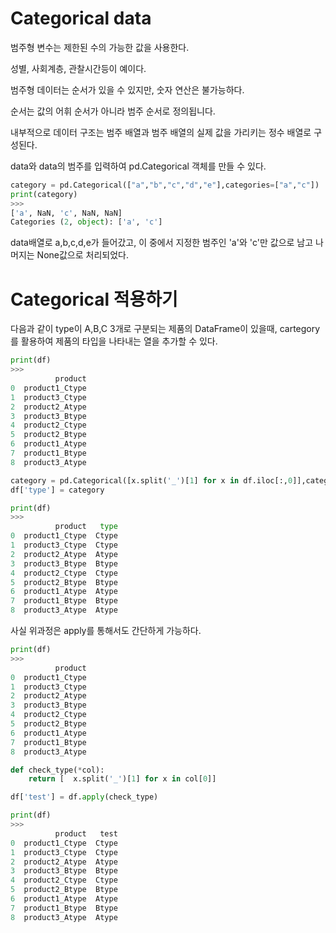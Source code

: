 # Categorical data

범주형 변수는 제한된 수의 가능한 값을 사용한다.

성별, 사회계층,  관찰시간등이 예이다.

범주형 데이터는 순서가 있을 수 있지만, 숫자 연산은 불가능하다.

순서는 값의 어휘 순서가 아니라 범주 순서로 정의됩니다.

내부적으로 데이터 구조는 범주 배열과 범주 배열의 실제 값을 가리키는 정수 배열로 구성된다.

data와 data의 범주를 입력하여 pd.Categorical 객체를 만들 수 있다.  
```python
category = pd.Categorical(["a","b","c","d","e"],categories=["a","c"])
print(category)
>>>
['a', NaN, 'c', NaN, NaN]
Categories (2, object): ['a', 'c']
```
data배열로 a,b,c,d,e가 들어갔고, 이 중에서 지정한 범주인 'a'와 'c'만 값으로 남고 나머지는 None값으로 처리되었다.

# Categorical 적용하기

다음과 같이 type이 A,B,C 3개로 구분되는 제품의 DataFrame이 있을때, cartegory를 활용하여 제품의 타입을 나타내는 열을 추가할 수 있다.
```python
print(df)
>>>
          product
0  product1_Ctype
1  product3_Ctype
2  product2_Atype
3  product3_Btype
4  product2_Ctype
5  product2_Btype
6  product1_Atype
7  product1_Btype
8  product3_Atype

category = pd.Categorical([x.split('_')[1] for x in df.iloc[:,0]],categories=['Btype', 'Atype', 'Ctype']
df['type'] = category 

print(df)
>>>
          product   type
0  product1_Ctype  Ctype
1  product3_Ctype  Ctype
2  product2_Atype  Atype
3  product3_Btype  Btype
4  product2_Ctype  Ctype
5  product2_Btype  Btype
6  product1_Atype  Atype
7  product1_Btype  Btype
8  product3_Atype  Atype
```

사실 위과정은 apply를 통해서도 간단하게 가능하다.
```python
print(df)
>>>
          product
0  product1_Ctype
1  product3_Ctype
2  product2_Atype
3  product3_Btype
4  product2_Ctype
5  product2_Btype
6  product1_Atype
7  product1_Btype
8  product3_Atype

def check_type(*col):
	return [  x.split('_')[1] for x in col[0]]

df['test'] = df.apply(check_type)

print(df)
>>>
          product   test
0  product1_Ctype  Ctype
1  product3_Ctype  Ctype
2  product2_Atype  Atype
3  product3_Btype  Btype
4  product2_Ctype  Ctype
5  product2_Btype  Btype
6  product1_Atype  Atype
7  product1_Btype  Btype
8  product3_Atype  Atype
```

